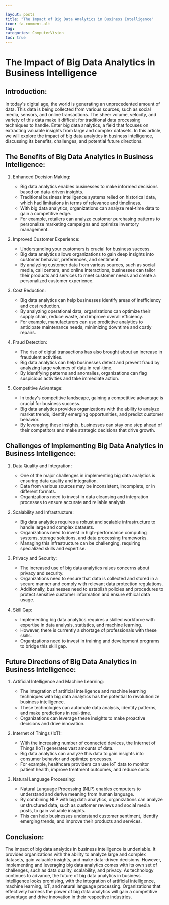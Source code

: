 ```yaml
---

layout: posts
title: "The Impact of Big Data Analytics in Business Intelligence"
icon: fa-comment-alt
tag:      
categories: ComputerVision
toc: true
---
```




# The Impact of Big Data Analytics in Business Intelligence

## Introduction:

In today's digital age, the world is generating an unprecedented amount of data. This data is being collected from various sources, such as social media, sensors, and online transactions. The sheer volume, velocity, and variety of this data make it difficult for traditional data processing techniques to handle. Enter big data analytics, a field that focuses on extracting valuable insights from large and complex datasets. In this article, we will explore the impact of big data analytics in business intelligence, discussing its benefits, challenges, and potential future directions.

## The Benefits of Big Data Analytics in Business Intelligence:

1. Enhanced Decision Making:
   - Big data analytics enables businesses to make informed decisions based on data-driven insights.
   - Traditional business intelligence systems relied on historical data, which had limitations in terms of relevance and timeliness.
   - With big data analytics, organizations can analyze real-time data to gain a competitive edge.
   - For example, retailers can analyze customer purchasing patterns to personalize marketing campaigns and optimize inventory management.

2. Improved Customer Experience:
   - Understanding your customers is crucial for business success.
   - Big data analytics allows organizations to gain deep insights into customer behavior, preferences, and sentiment.
   - By analyzing customer data from various sources, such as social media, call centers, and online interactions, businesses can tailor their products and services to meet customer needs and create a personalized customer experience.

3. Cost Reduction:
   - Big data analytics can help businesses identify areas of inefficiency and cost reduction.
   - By analyzing operational data, organizations can optimize their supply chain, reduce waste, and improve overall efficiency.
   - For example, manufacturers can use predictive analytics to anticipate maintenance needs, minimizing downtime and costly repairs.

4. Fraud Detection:
   - The rise of digital transactions has also brought about an increase in fraudulent activities.
   - Big data analytics can help businesses detect and prevent fraud by analyzing large volumes of data in real-time.
   - By identifying patterns and anomalies, organizations can flag suspicious activities and take immediate action.

5. Competitive Advantage:
   - In today's competitive landscape, gaining a competitive advantage is crucial for business success.
   - Big data analytics provides organizations with the ability to analyze market trends, identify emerging opportunities, and predict customer behavior.
   - By leveraging these insights, businesses can stay one step ahead of their competitors and make strategic decisions that drive growth.

## Challenges of Implementing Big Data Analytics in Business Intelligence:

1. Data Quality and Integration:
   - One of the major challenges in implementing big data analytics is ensuring data quality and integration.
   - Data from various sources may be inconsistent, incomplete, or in different formats.
   - Organizations need to invest in data cleansing and integration processes to ensure accurate and reliable analysis.

2. Scalability and Infrastructure:
   - Big data analytics requires a robust and scalable infrastructure to handle large and complex datasets.
   - Organizations need to invest in high-performance computing systems, storage solutions, and data processing frameworks.
   - Managing this infrastructure can be challenging, requiring specialized skills and expertise.

3. Privacy and Security:
   - The increased use of big data analytics raises concerns about privacy and security.
   - Organizations need to ensure that data is collected and stored in a secure manner and comply with relevant data protection regulations.
   - Additionally, businesses need to establish policies and procedures to protect sensitive customer information and ensure ethical data usage.

4. Skill Gap:
   - Implementing big data analytics requires a skilled workforce with expertise in data analysis, statistics, and machine learning.
   - However, there is currently a shortage of professionals with these skills.
   - Organizations need to invest in training and development programs to bridge this skill gap.

## Future Directions of Big Data Analytics in Business Intelligence:

1. Artificial Intelligence and Machine Learning:
   - The integration of artificial intelligence and machine learning techniques with big data analytics has the potential to revolutionize business intelligence.
   - These technologies can automate data analysis, identify patterns, and make predictions in real-time.
   - Organizations can leverage these insights to make proactive decisions and drive innovation.

2. Internet of Things (IoT):
   - With the increasing number of connected devices, the Internet of Things (IoT) generates vast amounts of data.
   - Big data analytics can analyze this data to gain insights into consumer behavior and optimize processes.
   - For example, healthcare providers can use IoT data to monitor patient health, improve treatment outcomes, and reduce costs.

3. Natural Language Processing:
   - Natural Language Processing (NLP) enables computers to understand and derive meaning from human language.
   - By combining NLP with big data analytics, organizations can analyze unstructured data, such as customer reviews and social media posts, to gain valuable insights.
   - This can help businesses understand customer sentiment, identify emerging trends, and improve their products and services.

## Conclusion:

The impact of big data analytics in business intelligence is undeniable. It provides organizations with the ability to analyze large and complex datasets, gain valuable insights, and make data-driven decisions. However, implementing and leveraging big data analytics comes with its own set of challenges, such as data quality, scalability, and privacy. As technology continues to advance, the future of big data analytics in business intelligence looks promising, with the integration of artificial intelligence, machine learning, IoT, and natural language processing. Organizations that effectively harness the power of big data analytics will gain a competitive advantage and drive innovation in their respective industries.